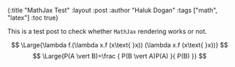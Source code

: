 {:title "MathJax Test"
 :layout :post
 :author "Haluk Dogan"
 :tags  ["math", "latex"]
 :toc true}
 
 This is a test post to check whether `MathJax` rendering works or not.
 
 $$ \Large{\lambda f.(\lambda x.f (x\text{ }x)) (\lambda x.f (x\text{ }x))} $$
 $$ \Large{P(A \vert B)=\frac { P(B \vert A)P(A) }{ P(B) }} $$
